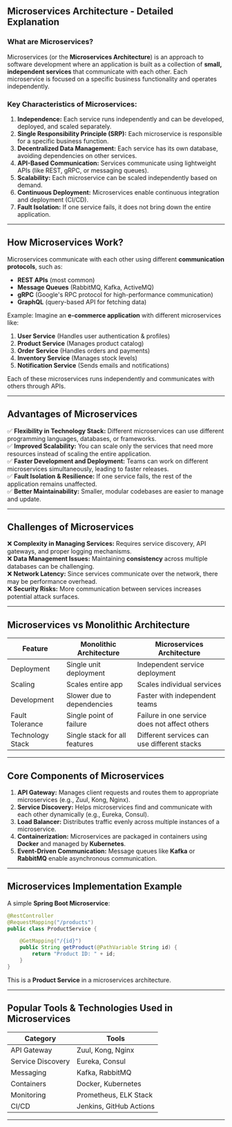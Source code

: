 ## **Microservices Architecture - Detailed Explanation**

### **What are Microservices?**
Microservices (or the **Microservices Architecture**) is an approach to software development where an application is built as a collection of **small, independent services** that communicate with each other. Each microservice is focused on a specific business functionality and operates independently.

### **Key Characteristics of Microservices:**
1. **Independence:** Each service runs independently and can be developed, deployed, and scaled separately.
2. **Single Responsibility Principle (SRP):** Each microservice is responsible for a specific business function.
3. **Decentralized Data Management:** Each service has its own database, avoiding dependencies on other services.
4. **API-Based Communication:** Services communicate using lightweight APIs (like REST, gRPC, or messaging queues).
5. **Scalability:** Each microservice can be scaled independently based on demand.
6. **Continuous Deployment:** Microservices enable continuous integration and deployment (CI/CD).
7. **Fault Isolation:** If one service fails, it does not bring down the entire application.

---

## **How Microservices Work?**
Microservices communicate with each other using different **communication protocols**, such as:
- **REST APIs** (most common)
- **Message Queues** (RabbitMQ, Kafka, ActiveMQ)
- **gRPC** (Google's RPC protocol for high-performance communication)
- **GraphQL** (query-based API for fetching data)

Example:
Imagine an **e-commerce application** with different microservices like:
1. **User Service** (Handles user authentication & profiles)
2. **Product Service** (Manages product catalog)
3. **Order Service** (Handles orders and payments)
4. **Inventory Service** (Manages stock levels)
5. **Notification Service** (Sends emails and notifications)

Each of these microservices runs independently and communicates with others through APIs.

---

## **Advantages of Microservices**
✅ **Flexibility in Technology Stack:** Different microservices can use different programming languages, databases, or frameworks.  
✅ **Improved Scalability:** You can scale only the services that need more resources instead of scaling the entire application.  
✅ **Faster Development and Deployment:** Teams can work on different microservices simultaneously, leading to faster releases.  
✅ **Fault Isolation & Resilience:** If one service fails, the rest of the application remains unaffected.  
✅ **Better Maintainability:** Smaller, modular codebases are easier to manage and update.

---

## **Challenges of Microservices**
❌ **Complexity in Managing Services:** Requires service discovery, API gateways, and proper logging mechanisms.  
❌ **Data Management Issues:** Maintaining **consistency** across multiple databases can be challenging.  
❌ **Network Latency:** Since services communicate over the network, there may be performance overhead.  
❌ **Security Risks:** More communication between services increases potential attack surfaces.  

---

## **Microservices vs Monolithic Architecture**
| Feature         | Monolithic Architecture | Microservices Architecture |
|---------------|---------------------|-----------------------|
| Deployment | Single unit deployment | Independent service deployment |
| Scaling | Scales entire app | Scales individual services |
| Development | Slower due to dependencies | Faster with independent teams |
| Fault Tolerance | Single point of failure | Failure in one service does not affect others |
| Technology Stack | Single stack for all features | Different services can use different stacks |

---

## **Core Components of Microservices**
1. **API Gateway:** Manages client requests and routes them to appropriate microservices (e.g., Zuul, Kong, Nginx).
2. **Service Discovery:** Helps microservices find and communicate with each other dynamically (e.g., Eureka, Consul).
3. **Load Balancer:** Distributes traffic evenly across multiple instances of a microservice.
4. **Containerization:** Microservices are packaged in containers using **Docker** and managed by **Kubernetes**.
5. **Event-Driven Communication:** Message queues like **Kafka** or **RabbitMQ** enable asynchronous communication.

---

## **Microservices Implementation Example**
A simple **Spring Boot Microservice**:
```java
@RestController
@RequestMapping("/products")
public class ProductService {

    @GetMapping("/{id}")
    public String getProduct(@PathVariable String id) {
        return "Product ID: " + id;
    }
}
```
This is a **Product Service** in a microservices architecture.

---

## **Popular Tools & Technologies Used in Microservices**
| Category      | Tools |
|--------------|----------------------|
| API Gateway  | Zuul, Kong, Nginx |
| Service Discovery | Eureka, Consul |
| Messaging | Kafka, RabbitMQ |
| Containers | Docker, Kubernetes |
| Monitoring | Prometheus, ELK Stack |
| CI/CD | Jenkins, GitHub Actions |

---